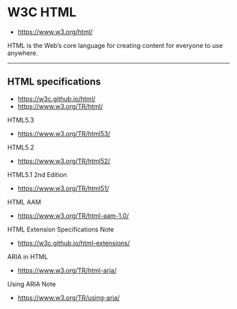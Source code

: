 # W3C HTML

- <https://www.w3.org/html/>

HTML is the Web’s core language for creating content for everyone to use anywhere.

---

## HTML specifications

- <https://w3c.github.io/html/>
- <https://www.w3.org/TR/html/>

HTML5.3
- <https://www.w3.org/TR/html53/>

HTML5.2
- <https://www.w3.org/TR/html52/>

HTML5.1 2nd Edition
- <https://www.w3.org/TR/html51/>

HTML AAM
- <https://www.w3.org/TR/html-aam-1.0/>

HTML Extension Specifications Note
- <https://w3c.github.io/html-extensions/>

ARIA in HTML
- <https://www.w3.org/TR/html-aria/>

Using ARIA Note
- <https://www.w3.org/TR/using-aria/>